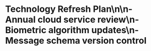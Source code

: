 # Technology Refresh Plan\n\n- Annual cloud service review\n- Biometric algorithm updates\n- Message schema version control
